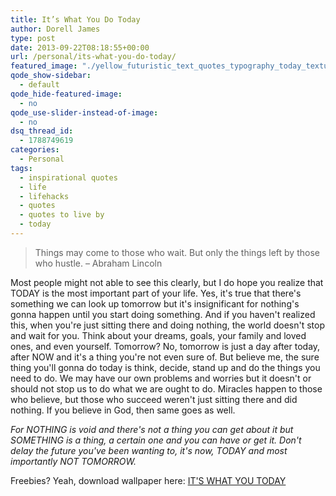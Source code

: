 ```yaml
---
title: It’s What You Do Today
author: Dorell James
type: post
date: 2013-09-22T08:18:55+00:00
url: /personal/its-what-you-do-today/
featured_image: "./yellow_futuristic_text_quotes_typography_today_textures_tomorrow.jpg"
qode_show-sidebar:
  - default
qode_hide-featured-image:
  - no
qode_use-slider-instead-of-image:
  - no
dsq_thread_id:
  - 1788749619
categories:
  - Personal
tags:
  - inspirational quotes
  - life
  - lifehacks
  - quotes
  - quotes to live by
  - today
---
```


> Things may come to those who wait. But only the things left by those who hustle. &#8211; Abraham Lincoln

Most people might not able to see this clearly, but I do hope you realize that TODAY is the most important part of your life. Yes, it's true that there's something we can look up tomorrow but it's insignificant for nothing's gonna happen until you start doing something. And if you haven't realized this, when you're just sitting there and doing nothing, the world doesn't stop and wait for you. Think about your dreams, goals, your family and loved ones, and even yourself. Tomorrow? No, tomorrow is just a day after today, after NOW and it's a thing you're not even sure of. But believe me, the sure thing you'll gonna do today is think, decide, stand up and do the things you need to do. We may have our own problems and worries but it doesn't or should not stop us to do what we are ought to do. Miracles happen to those who believe, but those who succeed weren't just sitting there and did nothing. If you believe in God, then same goes as well.

_For NOTHING is void and there's not a thing you can get about it but SOMETHING is a thing, a certain one and you can have or get it. Don't delay the future you've been wanting to, it's now, TODAY and most importantly NOT TOMORROW._

Freebies? Yeah, download wallpaper here: <a href="http://dorellwp.localhost/wp-content/uploads/2013/09/yellow_futuristic_text_quotes_typography_today_textures_tomorrow.jpg" target="_blank">IT'S WHAT YOU TODAY</a>
